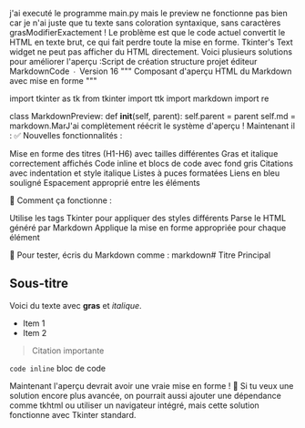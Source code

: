  
j'ai executé le programme main.py mais le preview ne fonctionne pas bien car je n'ai juste que tu texte sans coloration syntaxique, sans caractères grasModifierExactement ! Le problème est que le code actuel convertit le HTML en texte brut, ce qui fait perdre toute la mise en forme. Tkinter's Text widget ne peut pas afficher du HTML directement.
Voici plusieurs solutions pour améliorer l'aperçu :Script de création structure projet éditeur MarkdownCode ∙ Version 16 """
Composant d'aperçu HTML du Markdown avec mise en forme
"""

import tkinter as tk
from tkinter import ttk
import markdown
import re

class MarkdownPreview:
    def __init__(self, parent):
        self.parent = parent
        self.md = markdown.MarJ'ai complètement réécrit le système d'aperçu ! Maintenant il :
✅ Nouvelles fonctionnalités :

Mise en forme des titres (H1-H6) avec tailles différentes
Gras et italique correctement affichés
Code inline et blocs de code avec fond gris
Citations avec indentation et style italique
Listes à puces formatées
Liens en bleu souligné
Espacement approprié entre les éléments

🔧 Comment ça fonctionne :

Utilise les tags Tkinter pour appliquer des styles différents
Parse le HTML généré par Markdown
Applique la mise en forme appropriée pour chaque élément

📝 Pour tester, écris du Markdown comme :
markdown# Titre Principal

## Sous-titre

Voici du texte avec **gras** et *italique*.

- Item 1
- Item 2

> Citation importante

`code inline`
bloc de code

Maintenant l'aperçu devrait avoir une vraie mise en forme ! 🎉
Si tu veux une solution encore plus avancée, on pourrait aussi ajouter une dépendance comme tkhtml ou utiliser un navigateur intégré, mais cette solution fonctionne avec Tkinter standard.
